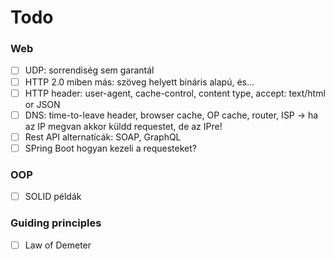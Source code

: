 # Todo

### Web
- [ ] UDP: sorrendiség sem garantál
- [ ] HTTP 2.0 miben más: szöveg helyett bináris alapú, és...
- [ ] HTTP header: user-agent, cache-control, content type, accept: text/html or JSON
- [ ] DNS: time-to-leave header, browser cache, OP cache, router, ISP 	-> ha az IP megvan akkor küldd requestet, de az IPre!
- [ ]  Rest API alternatícák: SOAP, GraphQL
- [ ]  SPring Boot hogyan kezeli a requesteket?

### OOP
- [ ] SOLID példák

### Guiding principles
- [ ] Law of Demeter